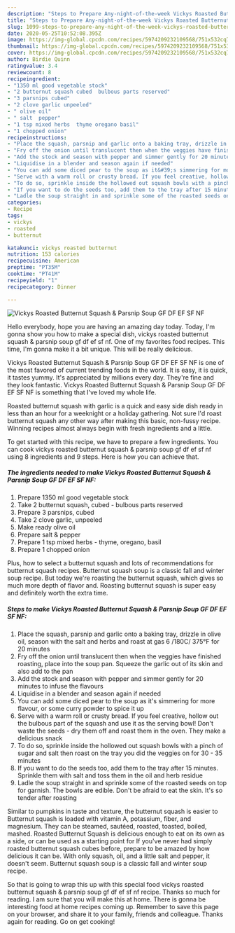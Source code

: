```yaml
---
description: "Steps to Prepare Any-night-of-the-week Vickys Roasted Butternut Squash &amp;amp; Parsnip Soup GF DF EF SF NF"
title: "Steps to Prepare Any-night-of-the-week Vickys Roasted Butternut Squash &amp;amp; Parsnip Soup GF DF EF SF NF"
slug: 1099-steps-to-prepare-any-night-of-the-week-vickys-roasted-butternut-squash-and-amp-parsnip-soup-gf-df-ef-sf-nf
date: 2020-05-25T10:52:08.395Z
image: https://img-global.cpcdn.com/recipes/5974209232109568/751x532cq70/vickys-roasted-butternut-squash-parsnip-soup-gf-df-ef-sf-nf-recipe-main-photo.jpg
thumbnail: https://img-global.cpcdn.com/recipes/5974209232109568/751x532cq70/vickys-roasted-butternut-squash-parsnip-soup-gf-df-ef-sf-nf-recipe-main-photo.jpg
cover: https://img-global.cpcdn.com/recipes/5974209232109568/751x532cq70/vickys-roasted-butternut-squash-parsnip-soup-gf-df-ef-sf-nf-recipe-main-photo.jpg
author: Birdie Quinn
ratingvalue: 3.4
reviewcount: 8
recipeingredient:
- "1350 ml good vegetable stock"
- "2 butternut squash cubed  bulbous parts reserved"
- "3 parsnips cubed"
- "2 clove garlic unpeeled"
- " olive oil"
- " salt  pepper"
- "1 tsp mixed herbs  thyme oregano basil"
- "1 chopped onion"
recipeinstructions:
- "Place the squash, parsnip and garlic onto a baking tray, drizzle in olive oil, season with the salt and herbs and roast at gas 6 /180C/ 375°F for 20 minutes"
- "Fry off the onion until translucent then when the veggies have finished roasting, place into the soup pan. Squeeze the garlic out of its skin and also add to the pan"
- "Add the stock and season with pepper and simmer gently for 20 minutes to infuse the flavours"
- "Liquidise in a blender and season again if needed"
- "You can add some diced pear to the soup as it&#39;s simmering for more flavour, or some curry powder to spice it up"
- "Serve with a warm roll or crusty bread. If you feel creative, hollow out the bulbous part of the squash and use it as the serving bowl! Don&#39;t waste the seeds - dry them off and roast them in the oven. They make a delicious snack"
- "To do so, sprinkle inside the hollowed out squash bowls with a pinch of sugar and salt then roast on the tray you did the veggies on for 30 - 35 minutes"
- "If you want to do the seeds too, add them to the tray after 15 minutes. Sprinkle them with salt and toss them in the oil and herb residue"
- "Ladle the soup straight in and sprinkle some of the roasted seeds on top for garnish. The bowls are edible. Don&#39;t be afraid to eat the skin. It&#39;s so tender after roasting"
categories:
- Recipe
tags:
- vickys
- roasted
- butternut

katakunci: vickys roasted butternut 
nutrition: 153 calories
recipecuisine: American
preptime: "PT35M"
cooktime: "PT41M"
recipeyield: "1"
recipecategory: Dinner

---
```



![Vickys Roasted Butternut Squash &amp; Parsnip Soup GF DF EF SF NF](https://img-global.cpcdn.com/recipes/5974209232109568/751x532cq70/vickys-roasted-butternut-squash-parsnip-soup-gf-df-ef-sf-nf-recipe-main-photo.jpg)

Hello everybody, hope you are having an amazing day today. Today, I'm gonna show you how to make a special dish, vickys roasted butternut squash &amp; parsnip soup gf df ef sf nf. One of my favorites food recipes. This time, I'm gonna make it a bit unique. This will be really delicious.

Vickys Roasted Butternut Squash &amp; Parsnip Soup GF DF EF SF NF is one of the most favored of current trending foods in the world. It is easy, it is quick, it tastes yummy. It's appreciated by millions every day. They're fine and they look fantastic. Vickys Roasted Butternut Squash &amp; Parsnip Soup GF DF EF SF NF is something that I've loved my whole life.

Roasted butternut squash with garlic is a quick and easy side dish ready in less than an hour for a weeknight or a holiday gathering. Not sure I&#39;d roast butternut squash any other way after making this basic, non-fussy recipe. Winning recipes almost always begin with fresh ingredients and a little.


To get started with this recipe, we have to prepare a few ingredients. You can cook vickys roasted butternut squash &amp; parsnip soup gf df ef sf nf using 8 ingredients and 9 steps. Here is how you can achieve that.

<!--inarticleads1-->

##### The ingredients needed to make Vickys Roasted Butternut Squash &amp; Parsnip Soup GF DF EF SF NF:

1. Prepare 1350 ml good vegetable stock
1. Take 2 butternut squash, cubed - bulbous parts reserved
1. Prepare 3 parsnips, cubed
1. Take 2 clove garlic, unpeeled
1. Make ready  olive oil
1. Prepare  salt &amp; pepper
1. Prepare 1 tsp mixed herbs - thyme, oregano, basil
1. Prepare 1 chopped onion


Plus, how to select a butternut squash and lots of recommendations for butternut squash recipes. Butternut squash soup is a classic fall and winter soup recipe. But today we&#39;re roasting the butternut squash, which gives so much more depth of flavor and. Roasting butternut squash is super easy and definitely worth the extra time. 

<!--inarticleads2-->

##### Steps to make Vickys Roasted Butternut Squash &amp; Parsnip Soup GF DF EF SF NF:

1. Place the squash, parsnip and garlic onto a baking tray, drizzle in olive oil, season with the salt and herbs and roast at gas 6 /180C/ 375°F for 20 minutes
1. Fry off the onion until translucent then when the veggies have finished roasting, place into the soup pan. Squeeze the garlic out of its skin and also add to the pan
1. Add the stock and season with pepper and simmer gently for 20 minutes to infuse the flavours
1. Liquidise in a blender and season again if needed
1. You can add some diced pear to the soup as it&#39;s simmering for more flavour, or some curry powder to spice it up
1. Serve with a warm roll or crusty bread. If you feel creative, hollow out the bulbous part of the squash and use it as the serving bowl! Don&#39;t waste the seeds - dry them off and roast them in the oven. They make a delicious snack
1. To do so, sprinkle inside the hollowed out squash bowls with a pinch of sugar and salt then roast on the tray you did the veggies on for 30 - 35 minutes
1. If you want to do the seeds too, add them to the tray after 15 minutes. Sprinkle them with salt and toss them in the oil and herb residue
1. Ladle the soup straight in and sprinkle some of the roasted seeds on top for garnish. The bowls are edible. Don&#39;t be afraid to eat the skin. It&#39;s so tender after roasting


Similar to pumpkins in taste and texture, the butternut squash is easier to Butternut squash is loaded with vitamin A, potassium, fiber, and magnesium. They can be steamed, sautéed, roasted, toasted, boiled, mashed. Roasted Butternut Squash is delicious enough to eat on its own as a side, or can be used as a starting point for If you&#39;ve never had simply roasted butternut squash cubes before, prepare to be amazed by how delicious it can be. With only squash, oil, and a little salt and pepper, it doesn&#39;t seem. Butternut squash soup is a classic fall and winter soup recipe. 

So that is going to wrap this up with this special food vickys roasted butternut squash &amp; parsnip soup gf df ef sf nf recipe. Thanks so much for reading. I am sure that you will make this at home. There is gonna be interesting food at home recipes coming up. Remember to save this page on your browser, and share it to your family, friends and colleague. Thanks again for reading. Go on get cooking!
